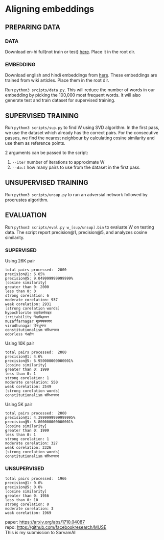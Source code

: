 # Aligning embeddings

## PREPARING DATA

### DATA
Download en-hi full(not train or test) <a href="https://github.com/facebookresearch/MUSE/#Download">here</a>. Place it in the root dir.

### EMBEDDING
Download english and hindi embeddings from <a href="https://fasttext.cc/docs/en/pretrained-vectors.html">here</a>. These embeddings are trained from wiki articles. Place them in the root dir.

Run ```python3 srcipts/data.py```. This will reduce the number of words in our embedding by picking the 100,000 most frequent words. It will also generate test and train dataset for supervised training.

## SUPERVISED TRAINING
Run ```python3 scripts/sup.py``` to find W using SVD algorithm. In the first pass, we use the dataset which already has the correct pairs. For the consecutive passes, we find the nearest neighbour by calculating cosine similarity and use them as reference points.

2 arguments can be passed to the script:
1) ```--iter``` number of iterations to approximate W
2) ```--dict``` how many pairs to use from the dataset in the first pass.

## UNSUPERVISED TRAINING
Run ```python3 scripts/unsup.py``` to run an adversial network followed by procrustes algorithm.

## EVALUATION
Run ```python3 scripts/eval.py w_[sup/unsup].bin``` to evaluate W on testing data. The script report precision@1, precision@5, and analyzes cosine similarity.

### SUPERVISED
Using 26K pair
```
total pairs processed:  2000
precision@1: 6.05%
precision@5: 9.049999999999999%
[cosine similarity]
greater than 0: 2000
less than 0: 0
strong corelation: 6
moderate corelation: 937
weak corelation: 2931
[strong corelation words]
hypochlorite हाइपोक्लोराइट
irritability चिड़चिड़ापन
muzaffarnagar मुज़फ्फरनगर
virudhunagar विरुधुनगर
constitutionalism संविधानवाद
odorless गंधहीन
```

Using 10K pair
```
total pairs processed:  2000
precision@1: 4.6%
precision@5: 6.950000000000001%
[cosine similarity]
greater than 0: 1999
less than 0: 1
strong corelation: 1
moderate corelation: 550
weak corelation: 2549
[strong corelation words]
constitutionalism संविधानवाद
```

Using 5K pair
```
total pairs processed:  2000
precision@1: 4.3999999999999995%
precision@5: 5.800000000000001%
[cosine similarity]
greater than 0: 1999
less than 0: 1
strong corelation: 1
moderate corelation: 327
weak corelation: 2326
[strong corelation words]
constitutionalism संविधानवाद
```


### UNSUPERVISED
```
total pairs processed:  1966
precision@1: 0.0%
precision@5: 0.0%
[cosine similarity]
greater than 0: 1956
less than 0: 10
strong corelation: 0
moderate corelation: 3
weak corelation: 1969
```

paper: https://arxiv.org/abs/1710.04087<br>
repo:  https://github.com/facebookresearch/MUSE<br>
This is my submission to SarvamAI
